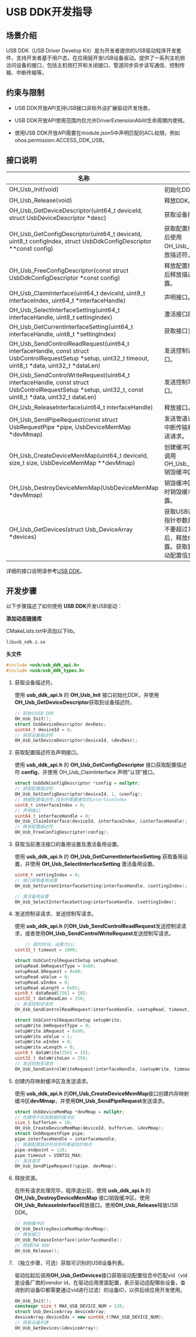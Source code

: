 # USB DDK开发指导

## 场景介绍

USB DDK（USB Driver Develop Kit）是为开发者提供的USB驱动程序开发套件，支持开发者基于用户态，在应用层开发USB设备驱动。提供了一系列主机侧访问设备的接口，包括主机侧打开和关闭接口、管道同步异步读写通信、控制传输、中断传输等。

## 约束与限制

* USB DDK开放API支持USB接口非标外设扩展驱动开发场景。

* USB DDK开放API使用范围内仅允许DriverExtensionAbilit生命周期内使用。

* 使用USB DDK开放API需要在module.json5中声明匹配的ACL权限，例如ohos.permission.ACCESS_DDK_USB。

## 接口说明

| 名称 | 描述 |
| -------- | -------- |
| OH_Usb_Init(void) | 初始化DDK。 |
| OH_Usb_Release(void) | 释放DDK。 |
| OH_Usb_GetDeviceDescriptor(uint64_t deviceId, struct UsbDeviceDescriptor *desc) | 获取设备描述符。 |
| OH_Usb_GetConfigDescriptor(uint64_t deviceId, uint8_t configIndex, struct UsbDdkConfigDescriptor **const config) | 获取配置描述符。请在描述符使用完后使用OH_Usb_FreeConfigDescriptor()释放描述符，否则会造成内存泄露。 |
| OH_Usb_FreeConfigDescriptor(const struct UsbDdkConfigDescriptor *const config) | 释放配置描述符，请在描述符使用完后释放描述符，否则会造成内存泄露。 |
| OH_Usb_ClaimInterface(uint64_t deviceId, uint8_t interfaceIndex, uint64_t *interfaceHandle) | 声明接口。 |
| OH_Usb_SelectInterfaceSetting(uint64_t interfaceHandle, uint8_t settingIndex) | 激活接口的备用设置。 |
| OH_Usb_GetCurrentInterfaceSetting(uint64_t interfaceHandle, uint8_t \*settingIndex) | 获取接口当前激活的备用设置。 |
| OH_Usb_SendControlReadRequest(uint64_t interfaceHandle, const struct UsbControlRequestSetup \*setup, uint32_t timeout, uint8_t \*data, uint32_t \*dataLen) | 发送控制读请求，该接口为同步接口。 |
| OH_Usb_SendControlWriteRequest(uint64_t interfaceHandle, const struct UsbControlRequestSetup \*setup, uint32_t, const uint8_t \*data, uint32_t dataLen) | 发送控制写请求，该接口为同步接口。 |
| OH_Usb_ReleaseInterface(uint64_t interfaceHandle) | 释放接口。 |
| OH_Usb_SendPipeRequest(const struct UsbRequestPipe *pipe, UsbDeviceMemMap *devMmap) | 发送管道请求，该接口为同步接口。中断传输和批量传输都使用该接口发送请求。 |
| OH_Usb_CreateDeviceMemMap(uint64_t deviceId, size_t size, UsbDeviceMemMap **devMmap) | 创建缓冲区。请在缓冲区使用完后，调用OH_Usb_DestroyDeviceMemMap()销毁缓冲区，否则会造成资源泄露。 |
| OH_Usb_DestroyDeviceMemMap(UsbDeviceMemMap *devMmap) | 销毁缓冲区。请在缓冲区使用完后及时销毁缓冲区，否则会造成资源泄露。 |
| OH_Usb_GetDevices(struct Usb_DeviceArray *devices) | 获取USB设备ID列表。请保证传入的指针参数是有效的，申请设备的数量不要超过128个，在使用完结构之后，释放成员内存，否则造成资源泄露。获取到的USB设备ID，已通过驱动配置信息中的vid进行筛选过滤。 |

详细的接口说明请参考[USB DDK](../reference/apis-driverdevelopment-kit/_usb_ddk.md)。

## 开发步骤

以下步骤描述了如何使用 **USB DDK**开发USB驱动：

**添加动态链接库**

CMakeLists.txt中添加以下lib。
```txt
libusb_ndk.z.so
```

**头文件**
```c++
#include <usb/usb_ddk_api.h>
#include <usb/usb_ddk_types.h>
```

1. 获取设备描述符。

    使用 **usb_ddk_api.h** 的 **OH_Usb_Init** 接口初始化DDK，并使用 **OH_Usb_GetDeviceDescriptor**获取到设备描述符。

    ```c++
    // 初始化USB DDK
    OH_Usb_Init();
    struct UsbDeviceDescriptor devDesc;
    uint64_t deviceId = 0;
    // 获取设备描述符
    OH_Usb_GetDeviceDescriptor(deviceId, &devDesc);
    ```

2. 获取配置描述符及声明接口。
    
    使用 **usb_ddk_api.h** 的 **OH_Usb_GetConfigDescriptor** 接口获取配置描述符 **config**，并使用 OH_Usb_ClaimInterface 声明"认领"接口。

    ```c++
    struct UsbDdkConfigDescriptor *config = nullptr;
    // 获取配置描述符
    OH_Usb_GetConfigDescriptor(deviceId, 1, &config);
    // 根据配置描述符,找到所需要通信的interfaceIndex
    uint8_t interfaceIndex = 0;
    // 声明接口
    uint64_t interfaceHandle = 0;
    OH_Usb_ClaimInterface(deviceId, interfaceIndex, &interfaceHandle);
    // 释放配置描述符
    OH_Usb_FreeConfigDescriptor(config);
    ```
3. 获取当前激活接口的备用设置及激活备用设置。

    使用 **usb_ddk_api.h** 的 **OH_Usb_GetCurrentInterfaceSetting** 获取备用设置，并使用 **OH_Usb_SelectInterfaceSetting** 激活备用设置。

    ```c++
    uint8_t settingIndex = 0;
    // 接口获取备用设置
    OH_Usb_GetCurrentInterfaceSetting(interfaceHandle, &settingIndex);

    // 激活备用设置
    OH_Usb_SelectInterfaceSetting(interfaceHandle, &settingIndex);
    ```
4. 发送控制读请求、发送控制写请求。

    使用 **usb_ddk_api.h** 的**OH_Usb_SendControlReadRequest**发送控制读请求，或者使用**OH_Usb_SendControlWriteRequest**发送控制写请求。

    ```c++
        // 超时时间，设置为1s;
    uint32_t timeout = 1000;

    struct UsbControlRequestSetup setupRead;
    setupRead.bmRequestType	= 0x80;
    setupRead.bRequest = 0x08;
    setupRead.wValue = 0;
    setupRead.wIndex = 0;
    setupRead.wLength = 0x01;
    uint8_t dataRead[256] = {0};
    uint32_t dataReadLen = 256;
    // 发送控制读请求
    OH_Usb_SendControlReadRequest(interfaceHandle, &setupRead, timeout, dataRead, &dataReadLen);

    struct UsbControlRequestSetup setupWrite;
    setupWrite.bmRequestType = 0;
    setupWrite.bRequest = 0x09;
    setupWrite.wValue = 1;
    setupWrite.wIndex = 0;
    setupWrite.wLength = 0;
    uint8_t dataWrite[256] = {0};
    uint32_t dataWriteLen = 256;
    // 发送控制写请求
    OH_Usb_SendControlWriteRequest(interfaceHandle, &setupWrite, timeout, dataWrite, &dataWriteLen);
    ```

5. 创建内存映射缓冲区及发送请求。

    使用 **usb_ddk_api.h** 的**OH_Usb_CreateDeviceMemMap**接口创建内存映射缓冲区**devMmap**，并使用**OH_Usb_SendPipeRequest**发送请求。

    ```c++
    struct UsbDeviceMemMap *devMmap = nullptr;
    // 创建用于存放数据的缓冲区
    size_t bufferLen = 10;
    OH_Usb_CreateDeviceMemMap(deviceId, bufferLen, &devMmap);
    struct UsbRequestPipe pipe;
    pipe.interfaceHandle = interfaceHandle;
    // 根据配置描述符找到所要通信的端点
    pipe.endpoint = 128;
    pipe.timeout = UINT32_MAX;
    // 发送请求
    OH_Usb_SendPipeRequest(&pipe, devMmap);
    ```

6. 释放资源。

    在所有请求处理完毕，程序退出前，使用 **usb_ddk_api.h** 的 **OH_Usb_DestroyDeviceMemMap** 接口销毁缓冲区。使用**OH_Usb_ReleaseInterface**释放接口。使用**OH_Usb_Release**释放USB DDK。

    ```c++
    // 销毁缓冲区
    OH_Usb_DestroyDeviceMemMap(devMmap);
    // 释放接口
    OH_Usb_ReleaseInterface(interfaceHandle);
    // 释放USB DDK
    OH_Usb_Release();
    ```
7. （独立步骤，可选）获取可识别的USB设备列表。

    驱动拉起后调用**OH_Usb_GetDevices**接口获取驱动配置信息中匹配vid（vid是设备厂商的vendor id，在驱动应用里面配置，表示驱动适配哪些设备，查询到的设备ID都需要通过vid进行过滤）的设备ID，以供后续应用开发使用。

    ```c++
    OH_Usb_Init();
    constexpr size_t MAX_USB_DEVICE_NUM = 128;
    struct Usb_DeviceArray deviceArray;
    deviceArray.deviceIds = new uint64_t[MAX_USB_DEVICE_NUM];
    // 获取设备列表
    OH_Usb_GetDevices(&deviceArray);
    ```
